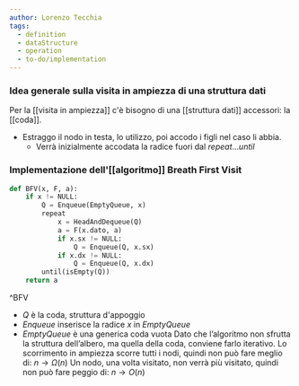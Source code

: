 ```yaml
---
author: Lorenzo Tecchia
tags:
  - definition
  - dataStructure
  - operation
  - to-do/implementation
---
```


### Idea generale sulla visita in ampiezza di una struttura dati
Per la [[visita in ampiezza]] c'è bisogno di una [[struttura dati]] accessori: la [[coda]].
- Estraggo il nodo in testa, lo utilizzo, poi accodo i figli nel caso li abbia.
	- Verrà inizialmente accodata la radice fuori dal $repeat \dots until$ 
<!--ID: 1715263181672-->


### Implementazione dell'[[algoritmo]] Breath First Visit

```python 
def BFV(x, F, a):
	if x != NULL:
		Q = Enqueue(EmptyQueue, x)
		repeat
			x = HeadAndDequeue(Q)
			a = F(x.dato, a)
			if x.sx != NULL:
				Q = Enqueue(Q, x.sx)
			if x.dx != NULL:
				Q = Enqueue(Q, x.dx)
		until(isEmpty(Q))
	return a
```
^BFV
<!--ID: 1715263181673-->


- $Q$ è la coda, struttura d'appoggio
- $Enqueue$ inserisce la radice $x$ in $EmptyQueue$ 
- $EmptyQueue$ è una generica coda vuota
Dato che l’algoritmo non sfrutta la struttura dell’albero, ma quella della coda, conviene farlo iterativo.
Lo scorrimento in ampiezza scorre tutti i nodi, quindi non può fare meglio di: $n \rightarrow \Omega(n)$
Un nodo, una volta visitato, non verrà più visitato, quindi non può fare peggio di: $n \rightarrow O(n)$ 

